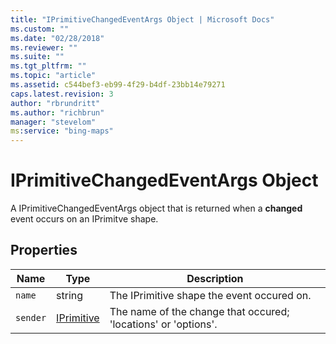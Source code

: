 ```yaml
---
title: "IPrimitiveChangedEventArgs Object | Microsoft Docs"
ms.custom: ""
ms.date: "02/28/2018"
ms.reviewer: ""
ms.suite: ""
ms.tgt_pltfrm: ""
ms.topic: "article"
ms.assetid: c544bef3-eb99-4f29-b4df-23bb14e79271
caps.latest.revision: 3
author: "rbrundritt"
ms.author: "richbrun"
manager: "stevelom"
ms:service: "bing-maps"
---
```

# IPrimitiveChangedEventArgs Object
A IPrimitiveChangedEventArgs object that is returned when a **changed** event occurs on an IPrimitve shape.

## Properties

| Name       | Type       | Description                                                    |
|------------|------------|----------------------------------------------------------------|
| `name`     | string     | The IPrimitive shape the event occured on.                     |
| `sender`   | [IPrimitive](../v8-web-control/iprimitive-class.md) | The name of the change that occured; 'locations' or 'options'. |